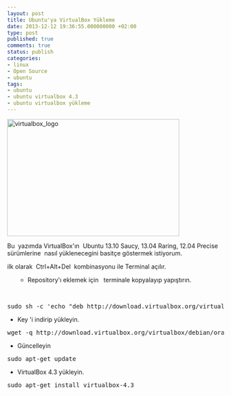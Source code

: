 ```yaml
---
layout: post
title: Ubuntu'ya VirtualBox Yükleme
date: 2013-12-12 19:36:55.000000000 +02:00
type: post
published: true
comments: true
status: publish
categories:
- linux
- Open Source
- ubuntu
tags:
- ubuntu
- ubuntu virtualbox 4.3
- ubuntu virtualbox yükleme
---
```

<p><a href="http://www.nazirdogan.com/wp-content/uploads/2013/12/virtualbox_logo.jpg"><img class="alignnone size-full wp-image-272" src="{{ site.baseurl }}/assets/virtualbox_logo.jpg" alt="virtualbox_logo" width="400" height="272" /></a></p>
<p>Bu  yazımda VirtualBox'ın  Ubuntu 13.10 Saucy, 13.04 Raring, 12.04 Precise sürümlerine  nasıl yüklenecegini basitçe göstermek istiyorum.</p>
<p>ilk olarak  Ctrl+Alt+Del  kombinasyonu ile Terminal açılır.</p>
<ul>
<ul>
<li>Repository'ı eklemek için   terminale kopyalayıp yapıştırın.</li>
</ul>
</ul>
<p>&nbsp;</p>
<pre>sudo sh -c 'echo "deb http://download.virtualbox.org/virtualbox/debian $(lsb_release -sc)  contrib" &gt;&gt; /etc/apt/sources.list'</pre>
<ul>
<li>Key 'i indirip yükleyin.</li>
</ul>
<pre>wget -q http://download.virtualbox.org/virtualbox/debian/oracle_vbox.asc -O- | sudo apt-key add -</pre>
<ul>
<li>Güncelleyin</li>
</ul>
<pre>sudo apt-get update</pre>
<ul>
<li>VirtualBox 4.3 yükleyin.</li>
</ul>
<pre>sudo apt-get install virtualbox-4.3</pre>
<p>&nbsp;</p>
